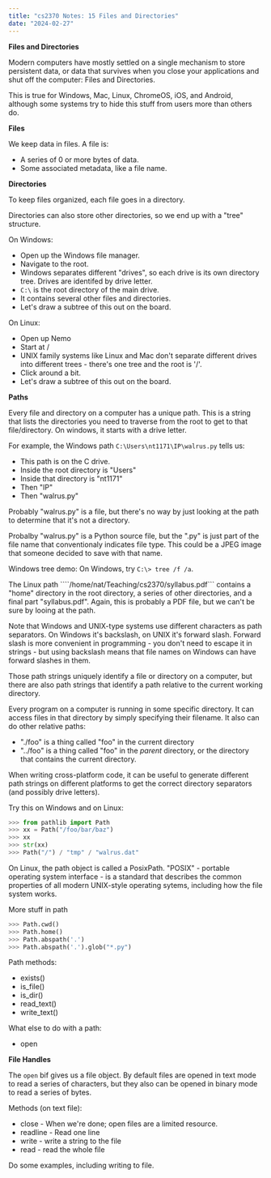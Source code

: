 ```yaml
---
title: "cs2370 Notes: 15 Files and Directories"
date: "2024-02-27"
---
```



**Files and Directories**

Modern computers have mostly settled on a single mechanism to store
persistent data, or data that survives when you close your
applications and shut off the computer: Files and Directories.

This is true for Windows, Mac, Linux, ChromeOS, iOS, and Android,
although some systems try to hide this stuff from users more than
others do.


**Files**

We keep data in files. A file is:

 - A series of 0 or more bytes of data.
 - Some associated metadata, like a file name.


**Directories**

To keep files organized, each file goes in a directory.

Directories can also store other directories, so we end up with a
"tree" structure.

On Windows:

 - Open up the Windows file manager.
 - Navigate to the root.
 - Windows separates different "drives", so each drive is its own
   directory tree. Drives are identifed by drive letter.
 - ```C:\``` is the root directory of the main drive.
 - It contains several other files and directories.
 - Let's draw a subtree of this out on the board.

On Linux:

 - Open up Nemo
 - Start at /
 - UNIX family systems like Linux and Mac don't separate different drives
   into different trees - there's one tree and the root is '/'.
 - Click around a bit.
 - Let's draw a subtree of this out on the board.


**Paths**

Every file and directory on a computer has a unique path. This is a
string that lists the directories you need to traverse from the root
to get to that file/directory. On windows, it starts with a drive
letter.

For example, the Windows path ```C:\Users\nt1171\IP\walrus.py``` tells
us:

 - This path is on the C drive.
 - Inside the root directory is "Users"
 - Inside that directory is "nt1171"
 - Then "IP"
 - Then "walrus.py"

Probably "walrus.py" is a file, but there's no way by just looking at
the path to determine that it's not a directory.

Probalby "walrus.py" is a Python source file, but the ".py" is just
part of the file name that conventionaly indicates file type. This
could be a JPEG image that someone decided to save with that name.

Windows tree demo: On Windows, try ```C:\> tree /f /a```.

The Linux path ````/home/nat/Teaching/cs2370/syllabus.pdf``` contains
a "home" directory in the root directory, a series of other
directories, and a final part "syllabus.pdf". Again, this is probably
a PDF file, but we can't be sure by looing at the path.

Note that Windows and UNIX-type systems use different characters as
path separators. On Windows it's backslash, on UNIX it's forward
slash. Forward slash is more convenient in programming - you don't
need to escape it in strings - but using backslash means that file
names on Windows can have forward slashes in them.

Those path strings uniquely identify a file or directory on a
computer, but there are also path strings that identify a path
relative to the current working directory.

Every program on a computer is running in some specific directory. It
can access files in that directory by simply specifying their
filename. It also can do other relative paths:

 - "./foo" is a thing called "foo" in the current directory
 - "../foo" is a thing called "foo" in the *parent* directory,
   or the directory that contains the current directory.

When writing cross-platform code, it can be useful to generate
different path strings on different platforms to get the correct
directory separators (and possibly drive letters).

Try this on Windows and on Linux:

```python
>>> from pathlib import Path
>>> xx = Path("/foo/bar/baz")
>>> xx
>>> str(xx)
>>> Path("/") / "tmp" / "walrus.dat"

```

On Linux, the path object is called a PosixPath. "POSIX" - portable
operating system interface - is a standard that describes the common
properties of all modern UNIX-style operating sytems, including how
the file system works.

More stuff in path

```python
>>> Path.cwd()
>>> Path.home()
>>> Path.abspath('.')
>>> Path.abspath('.').glob("*.py")
```

Path methods:

 - exists()
 - is_file()
 - is_dir()
 - read_text()
 - write_text()

What else to do with a path:

 - open

**File Handles**

The ```open``` bif gives us a file object. By default files are opened
in text mode to read a series of characters, but they also can be opened
in binary mode to read a series of bytes.

Methods (on text file):

 - close - When we're done; open files are a limited resource.
 - readline - Read one line
 - write - write a string to the file
 - read - read the whole file

Do some examples, including writing to file.
